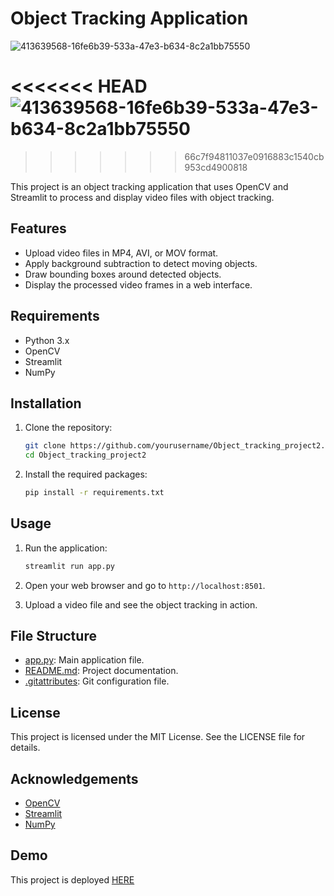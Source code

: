 # Object Tracking Application

![413639568-16fe6b39-533a-47e3-b634-8c2a1bb75550](https://github.com/user-attachments/assets/dcea5dcf-80e2-4e08-8e6d-69e7be6886ca)

<<<<<<< HEAD
![413639568-16fe6b39-533a-47e3-b634-8c2a1bb75550](https://github.com/user-attachments/assets/dcea5dcf-80e2-4e08-8e6d-69e7be6886ca)
=======

> > > > > > > 66c7f94811037e0916883c1540cb953cd4900818

This project is an object tracking application that uses OpenCV and Streamlit to process and display video files with object tracking.

## Features

- Upload video files in MP4, AVI, or MOV format.
- Apply background subtraction to detect moving objects.
- Draw bounding boxes around detected objects.
- Display the processed video frames in a web interface.

## Requirements

- Python 3.x
- OpenCV
- Streamlit
- NumPy

## Installation

1. Clone the repository:

   ```sh
   git clone https://github.com/yourusername/Object_tracking_project2.git
   cd Object_tracking_project2
   ```

2. Install the required packages:
   ```sh
   pip install -r requirements.txt
   ```

## Usage

1. Run the application:

   ```sh
   streamlit run app.py
   ```

2. Open your web browser and go to `http://localhost:8501`.

3. Upload a video file and see the object tracking in action.

## File Structure

- [app.py](http://_vscodecontentref_/0): Main application file.
- [README.md](http://_vscodecontentref_/1): Project documentation.
- [.gitattributes](http://_vscodecontentref_/2): Git configuration file.

## License

This project is licensed under the MIT License. See the LICENSE file for details.

## Acknowledgements

- [OpenCV](https://opencv.org/)
- [Streamlit](https://streamlit.io/)
- [NumPy](https://numpy.org/)

## Demo

This project is deployed [HERE]()
